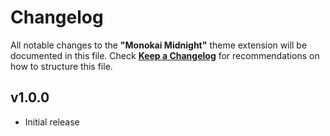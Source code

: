 # Changelog

All notable changes to the **"Monokai Midnight"** theme extension will be documented in this file.
Check [**Keep a Changelog**](https://keepachangelog.com/) for recommendations on how to structure this file.

## v1.0.0

-  Initial release
